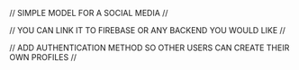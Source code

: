 // SIMPLE MODEL FOR A SOCIAL MEDIA // 

// YOU CAN LINK IT TO FIREBASE OR ANY BACKEND YOU WOULD LIKE //

// ADD AUTHENTICATION METHOD SO OTHER USERS CAN CREATE THEIR OWN PROFILES //
